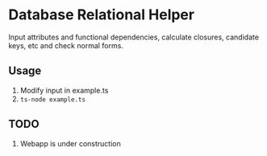 # Database Relational Helper
Input attributes and functional dependencies, calculate closures, candidate keys, etc and check normal forms.

## Usage
1. Modify input in example.ts
2. `ts-node example.ts`

## TODO
1. Webapp is under construction
